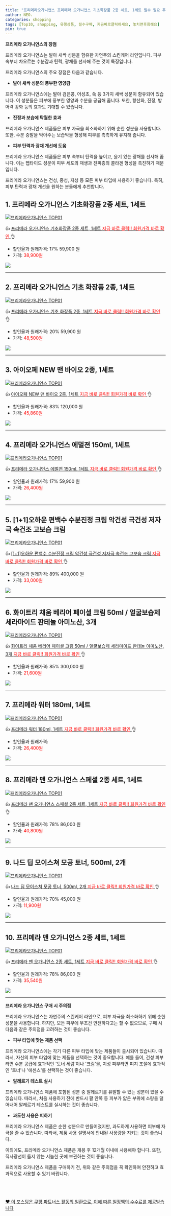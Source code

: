 ```yaml
---
title: "프리메라오가니언스 프리메라 오가니언스 기초화장품 2종 세트, 1세트 필수 필요 추천 제품 비교 최저 가격 비교 장점 구매 후기 구매평"
author: NEO.
categories: shopping
tags: [Top10, shopping, 유행상품, 필수구매, 지금바로클릭하세요, 놓치면후회해요]
pin: true
---
```

**프리메라 오가니언스의 장점**

프리메라 오가니언스는 발아 새싹 성분을 함유한 자연주의 스킨케어 라인입니다. 피부 속부터 차오르는 수분감과 탄력, 광채를 선사해 주는 것이 특징입니다.

프리메라 오가니언스의 주요 장점은 다음과 같습니다.

* **발아 새싹 성분의 풍부한 영양감**

프리메라 오가니언스에는 발아 검은콩, 어성초, 쑥 등 3가지 새싹 성분이 함유되어 있습니다. 이 성분들은 피부에 풍부한 영양과 수분을 공급해 줍니다. 또한, 항산화, 진정, 방어력 강화 등의 효과도 기대할 수 있습니다.

* **진정과 보습에 탁월한 효과**

프리메라 오가니언스 제품들은 피부 자극을 최소화하기 위해 순한 성분을 사용합니다. 또한, 수분 증발을 막아주는 보습막을 형성해 피부를 촉촉하게 유지해 줍니다.

* **피부 탄력과 광채 개선에 도움**

프리메라 오가니언스 제품들은 피부 속부터 탄력을 높이고, 윤기 있는 광채를 선사해 줍니다. 이는 펩타이드 성분이 피부 세포의 재생과 진피층의 콜라겐 형성을 촉진하기 때문입니다.

프리메라 오가니언스는 건성, 중성, 지성 등 모든 피부 타입에 사용하기 좋습니다. 특히, 피부 탄력과 광채 개선을 원하는 분들에게 추천합니다.

   

## 1. 프리메라 오가니언스 기초화장품 2종 세트, 1세트

[![프리메라오가니언스 TOP01](https://thumbnail6.coupangcdn.com/thumbnails/remote/490x490ex/image/vendor_inventory/4dbe/089d687f3e5dcee0dba17f7dd666c971c701e5ba7edc7c210660443f8aba.jpg)](https://link.coupang.com/re/AFFSDP?lptag=AF3617701&subid=GithubCoopas&pageKey=7417804453&traceid=V0-153&itemId=19235187109&vendorItemId=87814246940)


👍 [프리메라 오가니언스 기초화장품 2종 세트, 1세트 <font color=red> 지금 바로 클릭!! 회원가격 바로 확인 </font> ](https://link.coupang.com/re/AFFSDP?lptag=AF3617701&subid=GithubCoopas&pageKey=7417804453&traceid=V0-153&itemId=19235187109&vendorItemId=87814246940) 👌 


- 할인율과 원래가격: 17%  59,900   원
- 가격: <span style='color:red'>38,900원</span>

[![](/discount_price.png)](https://link.coupang.com/re/AFFSDP?lptag=AF3617701&subid=GithubCoopas&pageKey=7417804453&traceid=V0-153&itemId=19235187109&vendorItemId=87814246940)

---


   

## 2. 프리메라 오가니언스 기초 화장품 2종, 1세트

[![프리메라오가니언스 TOP01](https://thumbnail6.coupangcdn.com/thumbnails/remote/490x490ex/image/retail/images/6682977727714698-38f696d9-7555-4299-9640-91327859e1ec.jpg)](https://link.coupang.com/re/AFFSDP?lptag=AF3617701&subid=GithubCoopas&pageKey=1546913076&traceid=V0-153&itemId=2648306453&vendorItemId=70639229278)


👍 [프리메라 오가니언스 기초 화장품 2종, 1세트 <font color=red> 지금 바로 클릭!! 회원가격 바로 확인 </font> ](https://link.coupang.com/re/AFFSDP?lptag=AF3617701&subid=GithubCoopas&pageKey=1546913076&traceid=V0-153&itemId=2648306453&vendorItemId=70639229278) 👌 


- 할인율과 원래가격: 20%  59,900   원
- 가격: <span style='color:red'>48,500원</span>

[![](/discount_price.png)](https://link.coupang.com/re/AFFSDP?lptag=AF3617701&subid=GithubCoopas&pageKey=1546913076&traceid=V0-153&itemId=2648306453&vendorItemId=70639229278)

---


   

## 3. 아이오페 NEW 맨 바이오 2종, 1세트

[![프리메라오가니언스 TOP01](https://thumbnail8.coupangcdn.com/thumbnails/remote/490x490ex/image/retail/images/2612482046361337-d12fe48a-5020-4809-8fd0-ad7ad2dd59d9.jpg)](https://link.coupang.com/re/AFFSDP?lptag=AF3617701&subid=GithubCoopas&pageKey=7335903584&traceid=V0-153&itemId=18843788727&vendorItemId=76499221551)


👍 [아이오페 NEW 맨 바이오 2종, 1세트 <font color=red> 지금 바로 클릭!! 회원가격 바로 확인 </font> ](https://link.coupang.com/re/AFFSDP?lptag=AF3617701&subid=GithubCoopas&pageKey=7335903584&traceid=V0-153&itemId=18843788727&vendorItemId=76499221551) 👌 


- 할인율과 원래가격: 83%  120,000   원
- 가격: <span style='color:red'>45,860원</span>

[![](/discount_price.png)](https://link.coupang.com/re/AFFSDP?lptag=AF3617701&subid=GithubCoopas&pageKey=7335903584&traceid=V0-153&itemId=18843788727&vendorItemId=76499221551)

---


   

## 4. 프리메라 오가니언스 에멀젼 150ml, 1세트

[![프리메라오가니언스 TOP01](https://thumbnail8.coupangcdn.com/thumbnails/remote/490x490ex/image/retail/images/2616756601554983-74de3120-0142-42a0-a476-5622e40b3fd1.jpg)](https://link.coupang.com/re/AFFSDP?lptag=AF3617701&subid=GithubCoopas&pageKey=1082421993&traceid=V0-153&itemId=2035425567&vendorItemId=70034851935)


👍 [프리메라 오가니언스 에멀젼 150ml, 1세트 <font color=red> 지금 바로 클릭!! 회원가격 바로 확인 </font> ](https://link.coupang.com/re/AFFSDP?lptag=AF3617701&subid=GithubCoopas&pageKey=1082421993&traceid=V0-153&itemId=2035425567&vendorItemId=70034851935) 👌 


- 할인율과 원래가격: 17%  59,900   원
- 가격: <span style='color:red'>26,400원</span>

[![](/discount_price.png)](https://link.coupang.com/re/AFFSDP?lptag=AF3617701&subid=GithubCoopas&pageKey=1082421993&traceid=V0-153&itemId=2035425567&vendorItemId=70034851935)

---


   

## 5. [1+1]오하운 편백수 수분진정 크림 악건성 극건성 저자극 속건조 고보습 크림

[![프리메라오가니언스 TOP01](https://thumbnail10.coupangcdn.com/thumbnails/remote/490x490ex/image/vendor_inventory/6e1a/2762004ec7c3ffac4f21805ea9a137eb7fb06f77c63108e1724c2dc58dfb.jpg)](https://link.coupang.com/re/AFFSDP?lptag=AF3617701&subid=GithubCoopas&pageKey=7699381571&traceid=V0-153&itemId=20610239107&vendorItemId=84910552348)


👍 [[1+1]오하운 편백수 수분진정 크림 악건성 극건성 저자극 속건조 고보습 크림 <font color=red> 지금 바로 클릭!! 회원가격 바로 확인 </font> ](https://link.coupang.com/re/AFFSDP?lptag=AF3617701&subid=GithubCoopas&pageKey=7699381571&traceid=V0-153&itemId=20610239107&vendorItemId=84910552348) 👌 


- 할인율과 원래가격: 89%  400,000   원
- 가격: <span style='color:red'>33,000원</span>

[![](/discount_price.png)](https://link.coupang.com/re/AFFSDP?lptag=AF3617701&subid=GithubCoopas&pageKey=7699381571&traceid=V0-153&itemId=20610239107&vendorItemId=84910552348)

---


   

## 6. 화이트리 채움 베리어 페이셜 크림 50ml / 얼굴보습제 세라마이드 판테놀 아미노산, 3개

[![프리메라오가니언스 TOP01](https://thumbnail9.coupangcdn.com/thumbnails/remote/490x490ex/image/vendor_inventory/f6bd/45c6f28b7c62ec04d0c423192dd1ce48e4d2bd4c8c3a97872d1bbf333826.jpg)](https://link.coupang.com/re/AFFSDP?lptag=AF3617701&subid=GithubCoopas&pageKey=247743294&traceid=V0-153&itemId=13958813337&vendorItemId=81207863399)


👍 [화이트리 채움 베리어 페이셜 크림 50ml / 얼굴보습제 세라마이드 판테놀 아미노산, 3개 <font color=red> 지금 바로 클릭!! 회원가격 바로 확인 </font> ](https://link.coupang.com/re/AFFSDP?lptag=AF3617701&subid=GithubCoopas&pageKey=247743294&traceid=V0-153&itemId=13958813337&vendorItemId=81207863399) 👌 


- 할인율과 원래가격: 85%  300,000   원
- 가격: <span style='color:red'>21,600원</span>

[![](/discount_price.png)](https://link.coupang.com/re/AFFSDP?lptag=AF3617701&subid=GithubCoopas&pageKey=247743294&traceid=V0-153&itemId=13958813337&vendorItemId=81207863399)

---


   

## 7. 프리메라 워터 180ml, 1세트

[![프리메라오가니언스 TOP01](https://thumbnail7.coupangcdn.com/thumbnails/remote/490x490ex/image/retail/images/1180296539758206-36596b4e-a811-4b4a-b613-818bc255e7af.jpg)](https://link.coupang.com/re/AFFSDP?lptag=AF3617701&subid=GithubCoopas&pageKey=6326533165&traceid=V0-153&itemId=13211697274&vendorItemId=5508781232)


👍 [프리메라 워터 180ml, 1세트 <font color=red> 지금 바로 클릭!! 회원가격 바로 확인 </font> ](https://link.coupang.com/re/AFFSDP?lptag=AF3617701&subid=GithubCoopas&pageKey=6326533165&traceid=V0-153&itemId=13211697274&vendorItemId=5508781232) 👌 


- 할인율과 원래가격: 
- 가격: <span style='color:red'>26,400원</span>

[![](/discount_price.png)](https://link.coupang.com/re/AFFSDP?lptag=AF3617701&subid=GithubCoopas&pageKey=6326533165&traceid=V0-153&itemId=13211697274&vendorItemId=5508781232)

---


   

## 8. 프리메라 맨 오가니언스 스페셜 2종 세트, 1세트

[![프리메라오가니언스 TOP01](https://thumbnail8.coupangcdn.com/thumbnails/remote/490x490ex/image/retail/images/2627953491093163-405832d2-4d49-4970-9516-4586c509db39.jpg)](https://link.coupang.com/re/AFFSDP?lptag=AF3617701&subid=GithubCoopas&pageKey=6641213955&traceid=V0-153&itemId=15181866201&vendorItemId=82403127072)


👍 [프리메라 맨 오가니언스 스페셜 2종 세트, 1세트 <font color=red> 지금 바로 클릭!! 회원가격 바로 확인 </font> ](https://link.coupang.com/re/AFFSDP?lptag=AF3617701&subid=GithubCoopas&pageKey=6641213955&traceid=V0-153&itemId=15181866201&vendorItemId=82403127072) 👌 


- 할인율과 원래가격: 78%  86,000   원
- 가격: <span style='color:red'>40,800원</span>

[![](/discount_price.png)](https://link.coupang.com/re/AFFSDP?lptag=AF3617701&subid=GithubCoopas&pageKey=6641213955&traceid=V0-153&itemId=15181866201&vendorItemId=82403127072)

---


   

## 9. 나드 딥 모이스쳐 모공 토너, 500ml, 2개

[![프리메라오가니언스 TOP01](https://thumbnail8.coupangcdn.com/thumbnails/remote/490x490ex/image/retail/images/1872237633979292-d2977c9c-ccfa-4ced-93fd-7f70d5df6e6f.jpg)](https://link.coupang.com/re/AFFSDP?lptag=AF3617701&subid=GithubCoopas&pageKey=5624932410&traceid=V0-153&itemId=19168439937&vendorItemId=76418969041)


👍 [나드 딥 모이스쳐 모공 토너, 500ml, 2개 <font color=red> 지금 바로 클릭!! 회원가격 바로 확인 </font> ](https://link.coupang.com/re/AFFSDP?lptag=AF3617701&subid=GithubCoopas&pageKey=5624932410&traceid=V0-153&itemId=19168439937&vendorItemId=76418969041) 👌 


- 할인율과 원래가격: 70%  45,000   원
- 가격: <span style='color:red'>11,900원</span>

[![](/discount_price.png)](https://link.coupang.com/re/AFFSDP?lptag=AF3617701&subid=GithubCoopas&pageKey=5624932410&traceid=V0-153&itemId=19168439937&vendorItemId=76418969041)

---


   

## 10. 프리메라 맨 오가니언스 2종 세트, 1세트

[![프리메라오가니언스 TOP01](https://thumbnail7.coupangcdn.com/thumbnails/remote/490x490ex/image/vendor_inventory/472c/a86257208b4000641d75fd9c353a8188c686ac33a4cc87d971282c4e5f69.jpg)](https://link.coupang.com/re/AFFSDP?lptag=AF3617701&subid=GithubCoopas&pageKey=7310738355&traceid=V0-153&itemId=19224421565&vendorItemId=87847896949)


👍 [프리메라 맨 오가니언스 2종 세트, 1세트 <font color=red> 지금 바로 클릭!! 회원가격 바로 확인 </font> ](https://link.coupang.com/re/AFFSDP?lptag=AF3617701&subid=GithubCoopas&pageKey=7310738355&traceid=V0-153&itemId=19224421565&vendorItemId=87847896949) 👌 


- 할인율과 원래가격: 78%  86,000   원
- 가격: <span style='color:red'>35,540원</span>

[![](/discount_price.png)](https://link.coupang.com/re/AFFSDP?lptag=AF3617701&subid=GithubCoopas&pageKey=7310738355&traceid=V0-153&itemId=19224421565&vendorItemId=87847896949)

---
**프리메라 오가니언스 구매 시 주의점**

프리메라 오가니언스는 자연주의 스킨케어 라인으로, 피부 자극을 최소화하기 위해 순한 성분을 사용합니다. 하지만, 모든 피부에 무조건 안전하다고는 할 수 없으므로, 구매 시 다음과 같은 주의점을 고려하는 것이 좋습니다.

* **피부 타입에 맞는 제품 선택**

프리메라 오가니언스에는 각기 다른 피부 타입에 맞는 제품들이 출시되어 있습니다. 따라서, 자신의 피부 타입에 맞는 제품을 선택하는 것이 중요합니다. 예를 들어, 건성 피부라면 수분 공급에 효과적인 '토너 세럼'이나 '크림'을, 지성 피부라면 피지 조절에 효과적인 '토너'나 '에센스'를 선택하는 것이 좋습니다.

* **알레르기 테스트 실시**

프리메라 오가니언스 제품에 포함된 성분 중 알레르기를 유발할 수 있는 성분이 있을 수 있습니다. 따라서, 처음 사용하기 전에 반드시 팔 안쪽 등 피부가 얇은 부위에 소량을 덜어내어 알레르기 테스트를 실시하는 것이 좋습니다.

* **과도한 사용은 피하기**

프리메라 오가니언스 제품은 순한 성분으로 만들어졌지만, 과도하게 사용하면 피부에 자극을 줄 수 있습니다. 따라서, 제품 사용 설명서에 안내된 사용량을 지키는 것이 좋습니다.

이외에도, 프리메라 오가니언스 제품은 개봉 후 12개월 이내에 사용해야 합니다. 또한, 직사광선이 들지 않는 서늘한 곳에 보관하는 것이 좋습니다.

프리메라 오가니언스 제품을 구매하기 전, 위와 같은 주의점을 꼭 확인하여 안전하고 효과적으로 사용할 수 있기 바랍니다.<br><br><br><br><br> [ ❤  이 포스팅은 쿠팡 파트너스 활동의 일환으로, 이에 따른 일정액의 수수료를 제공받습니다](https://link.coupang.com/a/bcEFyh)